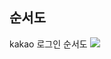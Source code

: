 ## 순서도  
kakao 로그인 순서도
<img src='https://user-images.githubusercontent.com/87258182/182847320-fc979ff8-ed81-4cbb-b12f-bb5f139051dd.png'>